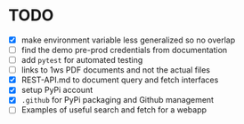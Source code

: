 # TODO

- [x] make environment variable less generalized so no overlap
- [ ] find the demo pre-prod credentials from documentation
- [ ] add `pytest` for automated testing
- [ ] links to 1ws PDF documents and not the actual files
- [x] REST-API.md to document query and fetch interfaces
- [x] setup PyPi account
- [x] `.github` for PyPi packaging and Github management
- [ ] Examples of useful search and fetch for a webapp
